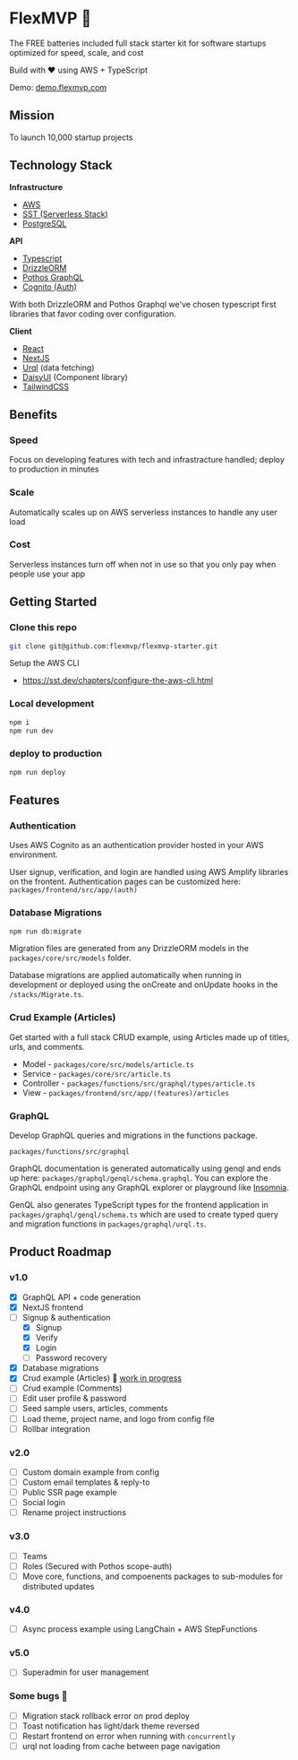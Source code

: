 # FlexMVP 💪

The FREE batteries included full stack starter kit for software startups optimized for speed, scale, and cost

Build with ❤️ using AWS + TypeScript

Demo: [demo.flexmvp.com](https://demo.flexmvp.com/)

## Mission

To launch 10,000 startup projects

## Technology Stack

**Infrastructure**

- [AWS](https://aws.amazon.com/)
- [SST (Serverless Stack)](https://sst.dev/)
- [PostgreSQL](https://www.postgresql.org/)

**API**

- [Typescript](https://www.typescriptlang.org/)
- [DrizzleORM](https://orm.drizzle.team/)
- [Pothos GraphQL](https://pothos-graphql.dev/)
- [Cognito (Auth)](https://aws.amazon.com/cognito/)

With both DrizzleORM and Pothos Graphql we've chosen typescript first libraries that favor coding over configuration.

**Client**

- [React](https://reactjs.org/)
- [NextJS](https://nextjs.org/)
- [Urql](https://formidable.com/open-source/urql/) (data fetching)
- [DaisyUI](https://daisyui.com/) (Component library)
- [TailwindCSS](https://tailwindcss.com/)

## Benefits

### Speed

Focus on developing features with tech and infrastracture handled; deploy to production in minutes

### Scale

Automatically scales up on AWS serverless instances to handle any user load

### Cost

Serverless instances turn off when not in use so that you only pay when people use your app

## Getting Started

### Clone this repo

```sh
git clone git@github.com:flexmvp/flexmvp-starter.git
```

Setup the AWS CLI

- https://sst.dev/chapters/configure-the-aws-cli.html

### Local development

```sh
npm i
npm run dev
```

### deploy to production

```sh
npm run deploy
```

## Features

### Authentication

Uses AWS Cognito as an authentication provider hosted in your AWS environment.

User signup, verification, and login are handled using AWS Amplify libraries on the frontent. Authentication pages can be customized here: `packages/frontend/src/app/(auth)`

<!--
Full featured authentication including registration, email login, forgot password, email verification, branded login pages, branded emails, social login, and virtually no cost to start.

I often read read conventional advice that says not to build password reset until you already have validation and product market fit. But I believe that authentication is the front door to your app and often the first impression you make. So FlexMVP includes a great branded registration and authentication experience out of the box. And you get the best of both worlds!
-->

### Database Migrations

```sh
npm run db:migrate
```

Migration files are generated from any DrizzleORM models in the `packages/core/src/models` folder.

Database migrations are applied automatically when running in development or deployed using the onCreate and onUpdate hooks in the `/stacks/Migrate.ts`.

### Crud Example (Articles)

Get started with a full stack CRUD example, using Articles made up of titles, urls, and comments.

- Model - `packages/core/src/models/article.ts`
- Service - `packages/core/src/article.ts`
- Controller - `packages/functions/src/graphql/types/article.ts`
- View - `packages/frontend/src/app/(features)/articles`

### GraphQL

Develop GraphQL queries and migrations in the functions package.

`packages/functions/src/graphql`

GraphQL documentation is generated automatically using genql and ends up here: `packages/graphql/genql/schema.graphql`. You can explore the GraphQL endpoint using any GraphQL explorer or playground like [Insomnia](https://docs.insomnia.rest/insomnia/graphql-queries).

GenQL also generates TypeScript types for the frontend application in `packages/graphql/genql/schema.ts` which are used to create typed query and migration functions in `packages/graphql/urql.ts`.

<!--
### Custom Email Templates
-

### ...(More Features)
-
-->

## Product Roadmap

### v1.0

- [x] GraphQL API + code generation
- [x] NextJS frontend
- [ ] Signup & authentication
  - [x] Signup
  - [x] Verify
  - [x] Login
  - [ ] Password recovery
- [x] Database migrations
- [x] Crud example (Articles) 🚧 [work in progress](<packages/frontend/src/app/(features)/articles/README.md>)
- [ ] Crud example (Comments)
- [ ] Edit user profile & password
- [ ] Seed sample users, articles, comments
- [ ] Load theme, project name, and logo from config file
- [ ] Rollbar integration

### v2.0

- [ ] Custom domain example from config
- [ ] Custom email templates & reply-to
- [ ] Public SSR page example
- [ ] Social login
- [ ] Rename project instructions

### v3.0

- [ ] Teams
- [ ] Roles (Secured with Pothos scope-auth)
- [ ] Move core, functions, and compoenents packages to sub-modules for distributed updates

### v4.0

- [ ] Async process example using LangChain + AWS StepFunctions

### v5.0

- [ ] Superadmin for user management

### Some bugs 🐛

- [ ] Migration stack rollback error on prod deploy
- [ ] Toast notification has light/dark theme reversed
- [ ] Restart frontend on error when running with `concurrently`
- [ ] urql not loading from cache between page navigation
